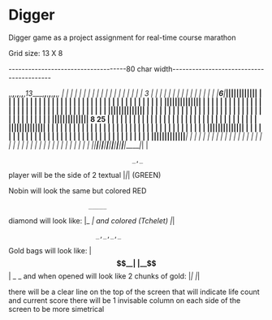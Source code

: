# Digger

Digger game as a project assignment for real-time course marathon


Grid size: 13 X 8

------------------------------------80 char width-----------------------------------------

,_,______,______,______,______,______,______,13____,______,______,______,______,______,______,_,
| |	     |		|	   |	  |	     |		|	   | 	  | 	 |		|	   |	  |	     | |	|
| |	     3		|	   |	  |	     |		|	   | 	  | 	 |		|	   |	  |	     | |	|
| |___6__|______|______|______|______|______|______|______|______|______|______|______|______| |	|
| |	     |		|	   |	  |	     |		|	   | 	  | 	 |		|	   |	  |	     | |	|
| |	     |		|	   |	  |	     |		|	   | 	  | 	 |		|	   |	  |	     | |	|
| |______|______|______|______|______|______|______|______|______|______|______|______|______| |	|
| |	     |		|	   |	  |	     |		|	   | 	  | 	 |		|	   |	  |	     | |	|
| |	     |		|	   |	  |	     |		|	   | 	  | 	 |		|	   |	  |	     | |	|
| |______|______|______|______|______|______|______|______|______|______|______|______|______| |	|
| |	     |		|	   |	  |	     |		|	   | 	  | 	 |		|	   |	  |	     | |	|
| |	     |		|	   |	  |	     |		|	   | 	  | 	 |		|	   |	  |	     | |	|
| |______|______|______|______|______|______|______|______|______|______|______|______|______| 8	25
| |	     |		|	   |	  |	     |		|	   | 	  | 	 |		|	   |	  |	     | |	|
| |	     |		|	   |	  |	     |		|	   | 	  | 	 |		|	   |	  |	     | |	|
| |______|______|______|______|______|______|______|______|______|______|______|______|______| |	|
| |	     |		|	   |	  |	     |		|	   | 	  | 	 |		|	   |	  |	     | |	|
| |	     |		|	   |	  |	     |		|	   | 	  | 	 |		|	   |	  |	     | |	|
| |______|______|______|______|______|______|______|______|______|______|______|______|______| |	|
| |	     |		|	   |	  |	     |		|	   | 	  | 	 |		|	   |	  |	     | |	|
| |	     |		|	   |	  |	     |		|	   | 	  | 	 |		|	   |	  |	     | |	|
| |______|______|______|______|______|______|______|______|______|______|______|______|______| |	|
| |	     |		|	   |	  |	     |		|	   | 	  | 	 |		|	   |	  |	     | |	|
| |	     |		|	   |	  |	     |		|	   | 	  | 	 |		|	   |	  |	     | |	|
|_|______|______|______|______|______|______|______|______|______|______|______|______|______|_|	|



									  _,_
player will be the side of 2 textual |_|_| (GREEN)

Nobin will look the same but colored RED
							
						  _____
diamond will look like:  |_   _| and colored (Tchelet)
						   |_|
						   
							_,_,_,_
Gold bags will look like:  |__$$__|
						   |__$$__|
												  _   _
and when opened will look like 2 chunks of gold: |_| |_|

there will be a clear line on the top of the screen that will indicate life count and current score
there will be 1 invisable column on each side of the screen to be more simetrical